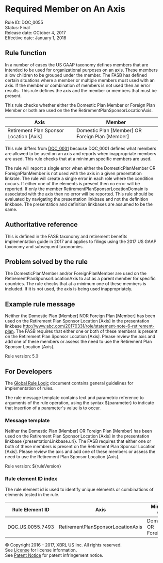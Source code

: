 # Required Member on An Axis
Rule ID: DQC_0055  
Status:  Final  
Release date: OCtober 4, 2017  
Effective date: January 1, 2018  

## Rule function

In a number of cases the US GAAP taxonomy defines members that are intended to be used for organizational purposes on an axis. These members allow children to be grouped under the member. The FASB has defined certain situations where a member or multiple members must used with an axis. If the member or combination of members is not used then an error results. This rule defines the axis and the member or members that must be present.

This rule checks whether either the Domestic Plan Member or Foreign Plan Member or both are used on the the RetirementPlanSponsorLocationAxis.

| Axis | Member |
| --- | --- |
| Retirement Plan Sponsor Location [Axis] | Domestic Plan [Member] OR Foreign Plan [Member] |

This rule differs from [DQC_0001](/dqc_0001) because DQC_0001 defines what members are allowed to be used on an axis and reports when inappropriate members are used. This rule checks that at a minimum specific members are used.

The rule will report a single error when either the DomesticPlanMember OR ForeignPlanMember is not used with the axis in a given presentation linkrole. The rule will create a single error in each role where the condition occurs. If either one of the elements is present then no error will be reported. If only the member RetirementPlanSponsorLocationDomain is associated with the axis then no error will be reported. This rule should be evaluated by navigating the presentation linkbase and not the definition linkbase. The presentation and definition linkbases are assumed to be the same.

## Authoritative reference

This is defined in the FASB taxonomy and retirement benefits implementation guide in 2017 and applies to filings using the 2017 US GAAP taxonomy and subsequent taxonomies.

## Problem solved by the rule

The DomesticPlanMember and/or ForeignPlanMember are used on the RetirementPlanSponsorLocationAxis to act as a parent member for specific countries. The rule checks that at a minimum one of these members is included. If it is not used, the axis is being used inappropriately.

## Example rule message

Neither the Domestic Plan [Member] NOR Foreign Plan [Member] has been used on the Retirement Plan Sponsor Location [Axis] in the presentation linkbase http://www.abc.com/20170331/role/statement-note-6-retirement-plan. The FASB requires that either one or both of these members is present on the Retirement Plan Sponsor Location [Axis]. Please review the axis and add one of these members or assess the need to use the Retirement Plan Sponsor Location [Axis].

Rule version: 5.0

## For Developers

The [Global Rule Logic](https://xbrl.us/dqc_0001) document contains general guidelines for implementation of rules.

The rule message template contains text and parametric reference to arguments of the rule operation, using the syntax ${parameter} to indicate that insertion of a parameter's value is to occur.

### Message template

Neither the Domestic Plan [Member] OR Foreign Plan [Member] has been used on the Retirement Plan Sponsor Location [Axis] in the presentation linkbase {presentationLinkbase.uri}. The FASB requires that either one or both of these members is present on the Retirement Plan Sponsor Location [Axis]. Please review the axis and add one of these members or assess the need to use the Retirement Plan Sponsor Location [Axis].

Rule version: ${ruleVersion}

### Rule element ID index

The rule element id is used to identify unique elements or combinations of elements tested in the rule.

| Rule Element ID | Axis | Minimum Member Combination |
| --- | --- | --- |
| DQC.US.0055.7493 | RetirementPlanSponsorLocationAxis | DomesticPlanMember OR ForeignPlanMember |

© Copyright 2016 - 2017, XBRL US Inc. All rights reserved.   
See [License](https://xbrl.us/dqc-license) for license information.  
See [Patent Notice](https://xbrl.us/dqc-patent) for patent infringement notice.
